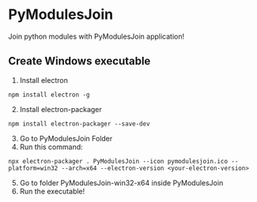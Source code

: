 # PyModulesJoin
Join python modules with PyModulesJoin application!

## Create Windows executable

1. Install electron
```
npm install electron -g
```

2. Install electron-packager
```
npm install electron-packager --save-dev
```

3. Go to PyModulesJoin Folder
4. Run this command:
```
npx electron-packager . PyModulesJoin --icon pymodulesjoin.ico --platform=win32 --arch=x64 --electron-version <your-electron-version>
```
5. Go to folder PyModulesJoin-win32-x64 inside PyModulesJoin
6. Run the executable!
